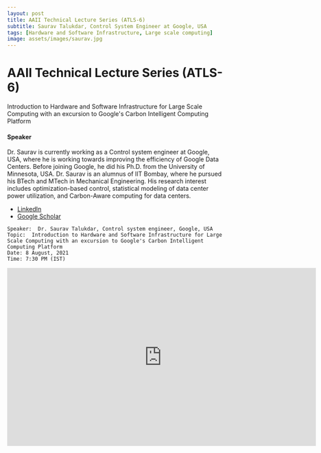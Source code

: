 ```yaml
---
layout: post
title: AAII Technical Lecture Series (ATLS-6)
subtitle: Saurav Talukdar, Control System Engineer at Google, USA
tags: [Hardware and Software Infrastructure, Large scale computing]
image: assets/images/saurav.jpg
---
```


# AAII Technical Lecture Series (ATLS-6)

Introduction to Hardware and Software Infrastructure for Large Scale Computing with an excursion to Google's Carbon Intelligent Computing Platform 

#### Speaker
Dr. Saurav is currently working as a Control system engineer at Google, USA, where he is working towards improving the efficiency of Google Data Centers. Before joining Google, he did his Ph.D. from the University of Minnesota, USA. Dr. Saurav is an alumnus of IIT Bombay, where he pursued his BTech and MTech in Mechanical Engineering. His research interest includes optimization-based control, statistical modeling of data center power utilization, and Carbon-Aware computing for data centers.

- [LinkedIn](https://www.linkedin.com/in/saurav-talukdar-b727a21b/)
- [Google Scholar](https://scholar.google.co.in/citations?user=LjbbUMUAAAAJ&hl=en&fbclid=IwAR0kjpdoQTThnBrdX0X4bVgvHH93xweH7fGiBX0MW1E1MP9fzM7eANuxT-0)

```
Speaker:  Dr. Saurav Talukdar, Control system engineer, Google, USA
Topic:  Introduction to Hardware and Software Infrastructure for Large Scale Computing with an excursion to Google's Carbon Intelligent Computing Platform
Date: 8 August, 2021
Time: 7:30 PM (IST)
```

<iframe width="720" height="415" src="https://www.youtube.com/watch?v=s-flHRDVVj4" title="YouTube video player" frameborder="0" allow="accelerometer; autoplay; clipboard-write; encrypted-media; gyroscope; picture-in-picture" allowfullscreen></iframe>
